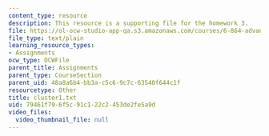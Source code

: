 ```yaml
---
content_type: resource
description: This resource is a supporting file for the homework 3.
file: https://ol-ocw-studio-app-qa.s3.amazonaws.com/courses/6-864-advanced-natural-language-processing-fall-2005/79461f796f5c91c122c2453de2fe5a9d_cluster1.txt
file_type: text/plain
learning_resource_types:
- Assignments
ocw_type: OCWFile
parent_title: Assignments
parent_type: CourseSection
parent_uid: 48a8a6b4-bb3a-c5c6-9c7c-63540f644c1f
resourcetype: Other
title: cluster1.txt
uid: 79461f79-6f5c-91c1-22c2-453de2fe5a9d
video_files:
  video_thumbnail_file: null
---
```

